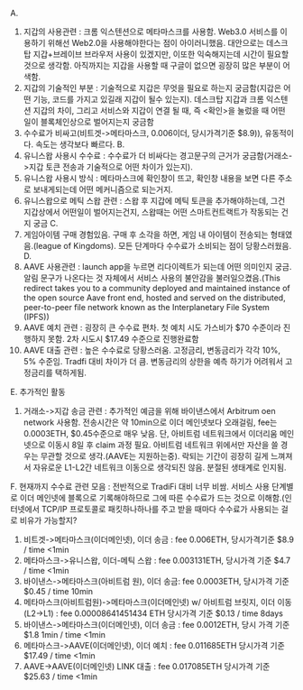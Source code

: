 A. 
  1) 지갑의 사용관련 : 크롬 익스텐션으로 메타마스크를 사용함. Web3.0 서비스를 이용하기 위해선 Web2.0을 사용해야한다는 점이 아이러니했음. 대안으로는 데스크탑 지갑+브레이브 브라우저 사용이 있겠지만, 이또한 익숙해지는데 시간이 필요할 것으로 생각함. 아직까지는 지갑을 사용할 때 구글이 없으면 굉장히 많은 부분이 어색함.
  2) 지갑의 기술적인 부분 : 기술적으로 지갑은 무엇을 필요로 하는지 궁금함(지갑은 어떤 기능, 코드를 가지고 있길래 지갑이 될수 있는지). 데스크탑 지갑과 크롬 익스텐션 지갑의 차이, 그리고 서비스와 지갑이 연결 될 때, 즉 <확인>을 눌렀을 때 어떤 일이 블록체인상으로 벌어지는지 궁금함
  3) 수수료가 비싸고(비트겟->메타마스크, 0.006이더, 당시가격기준 $8.9)), 유동적이다. 속도는 생각보다 빠르다. 
B. 
  1) 유니스왑 사용시 수수료 : 수수료가 더 비싸다는 경고문구의 근거가 궁금함(거래소->지갑 토큰 전송과 기술적으로 어떤 차이가 있는지). 
  2) 유니스왑 사용시 방식 : 메타마스크에 확인창이 뜨고, 확인창 내용을 보면 다른 주소로 보내게되는데 어떤 메커니즘으로 되는거지. 
  3) 유니스왑으로 메틱 스왑 관련 : 스왑 후 지갑에 메틱 토큰을 추가해야하는데, 그건 지갑상에서 어떤일이 벌어지는건지, 스왑때는 어떤 스마트컨트랙트가 작동되는 건지 궁금
C. 
  1) 게임아이템 구매 경험있음. 구매 후 소각을 하면, 게임 내 아이템이 전송되는 형태였음.(league of Kingdoms). 모든 단계마다 수수료가 소비되는 점이 당황스러웠음.
D.
  1) AAVE 사용관련 : launch app을 누르면 리다이렉트가 되는데 어떤 의미인지 궁금. 알림 문구가 나온다는 것 자체에서 서비스 사용의 불안감을 불러일으켰음.(This redirect takes you to a      community deployed and maintained instance of the open source Aave front end, hosted and served on the distributed, peer-to-peer file network known as the Interplanetary File System (IPFS))
  2) AAVE 예치 관련 : 굉장히 큰 수수료 편차. 첫 예치 시도 가스비가 $70 수준이라 진행하지 못함. 2차 시도시 $17.49 수준으로 진행완료함
  3) AAVE 대출 관련 : 높은 수수료로 당황스러움. 고정금리, 변동금리가 각각 10%, 5% 수준임. Tradfi 대비 차이가 더 큼. 변동금리의 상한을 예측 하기가 어려워서 고정금리를 택하게됨.

E. 추가적인 활동  
 1) 거래소->지갑 송금 관련 : 추가적인 예금을 위해 바이낸스에서 Arbitrum oen network 사용함. 전송시간은 약 10min으로 이더 메인넷보다 오래걸림, fee는 0.0003ETH, $0.45수준으로 매우 낮음. 단, 아비트럼 네트워크에서 이더리움 메인넷으로 이동시 8일 후 claim 과정 필요. 아비트럼 네트워크 위에서만 자산을 쓸 경우는 무관할 것으로 생각.(AAVE는 지원하는중). 락되는 기간이 굉장히 길게 느껴져서 자유로운 L1-L2간 네트워크 이동으로 생각되진 않음. 분절된 생태계로 인지됨.
 
F. 현재까지 수수료 관련 모음 : 전반적으로 TradiFi 대비 너무 비쌈. 서비스 사용 단계별로 이더 메인넷에 블록으로 기록해야하므로 그에 따른 수수료가 드는 것으로 이해함.(인터넷에서 TCP/IP 프로토콜로 패킷하나하나를 주고 받을 때마다 수수료가 사용되는 걸로 비유가 가능할지? 
 1) 비트겟->메타마스크(이더메인넷), 이더 송금 : fee 0.006ETH, 당시가격기준 $8.9 / time <1min
 2) 메타마스크->유니스왑, 이더-메틱 스왑 : fee 0.003131ETH, 당시가격 기준 $4.7 / time <1min
 3) 바이낸스->메타마스크(아비트럼 원), 이더 송금: fee 0.0003ETH, 당시가격 기준 $0.45 / time 10min
 4) 메타마스크(아비트럼원)->메타마스크(이더메인넷) w/ 아비트럼 브릿지, 이더 이동(L2->L1) : fee 0.00008641451434 ETH 당시가격 기준 $0.13 / time 8days
 5) 바이낸스->메타마스크(이더메인넷), 이더 송금 :  fee 0.0012ETH, 당시 가격 기준 $1.8 1min / time <1min
 6) 메타마스크->AAVE(이더메인넷), 이더 예치 : fee 0.011685ETH 당시가격 기준 $17.49 / time <1min
 7) AAVE->AAVE(이더메인넷) LINK 대출 : fee 0.017085ETH 당시가격 기준 $25.63 / time <1min
